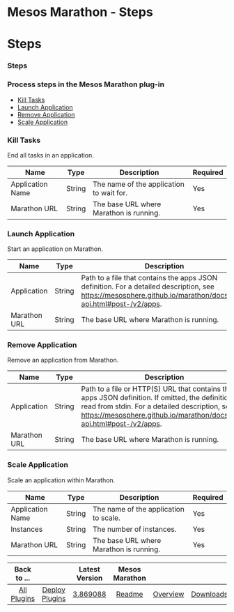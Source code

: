 
Mesos Marathon - Steps
======================

# Steps


### Steps




### Process steps in the Mesos Marathon plug-in

* [Kill Tasks](#kill_tasks)
* [Launch Application](#launch_application)
* [Remove Application](#remove_application)
* [Scale Application](#scale_application)


### Kill Tasks

End all tasks in an application.


| Name | Type | Description                                                                                                          | Required |
| ---- | ---- | -------------------------------------------------------------------------------------------------------------------- | -------- |
| Application Name | String | The name of the application to wait for. | Yes |
| Marathon URL | String | The base URL where Marathon is running. | Yes |



### Launch Application

Start an application on Marathon.


| Name | Type | Description                                                                                                          | Required |
| ---- | ---- | -------------------------------------------------------------------------------------------------------------------- | -------- |
| Application | String | Path to a file that contains the apps JSON definition. For a detailed description, see https://mesosphere.github.io/marathon/docs/rest-api.html#post-/v2/apps. | Yes |
| Marathon URL | String | The base URL where Marathon is running. | Yes |



### Remove Application

Remove an application from Marathon.


| Name | Type | Description                                                                                                          | Required |
| ---- | ---- | -------------------------------------------------------------------------------------------------------------------- | -------- |
| Application | String | Path to a file or HTTP(S) URL that contains the apps JSON definition. If omitted, the definition is read from stdin. For a detailed description, see https://mesosphere.github.io/marathon/docs/rest-api.html#post-/v2/apps. | Yes |
| Marathon URL | String | The base URL where Marathon is running. | Yes |



### Scale Application

Scale an application within Marathon.


| Name | Type | Description                                                                                                          | Required |
| ---- | ---- | -------------------------------------------------------------------------------------------------------------------- | -------- |
| Application Name | String | The name of the application to scale. | Yes |
| Instances | String | The number of instances. | Yes |
| Marathon URL | String | The base URL where Marathon is running. | Yes |




|Back to ...||Latest Version|Mesos Marathon |||
| :---: | :---: | :---: | :---: | :---: | :---: |
|[All Plugins](../../index.md)|[Deploy Plugins](../README.md)|[3.869088](https://raw.githubusercontent.com/UrbanCode/IBM-UCD-PLUGINS/main/files/mesos-marathon/mesos-marathon-3.869088.zip)|[Readme](README.md)|[Overview](overview.md)|[Downloads](downloads.md)|
